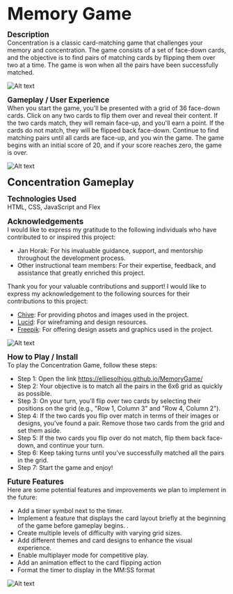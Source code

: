 <span style="font-size: 40px; : center">**Memory Game** </span>

<span style="font-size: 17px;">**Description**</span>  
Concentration is a classic card-matching game that challenges your memory and concentration. The game consists of a set of face-down cards, and the objective is to find pairs of matching cards by flipping them over two at a time. The game is won when all the pairs have been successfully matched.

![Alt text](./images/image.png)

<span style="font-size: 17px;">**Gameplay / User Experience** </span>  
 When you start the game, you'll be presented with a grid of 36 face-down cards.
Click on any two cards to flip them over and reveal their content.
If the two cards match, they will remain face-up, and you'll earn a point.
If the cards do not match, they will be flipped back face-down.
Continue to find matching pairs until all cards are face-up, and you win the game. The game begins with an initial score of 20, and if your score reaches zero, the game is over.

![Alt text](./images/image-1.png)

<span style="font-size: 24px;">**Concentration Gameplay** </span>

<span style="font-size: 17px;">**Technologies Used** </span>  
HTML, CSS, JavaScript and Flex

<span style="font-size: 18px;">**Acknowledgements** </span>  
I would like to express my gratitude to the following individuals who have contributed to or inspired this project:

- Jan Horak: For his invaluable guidance, support, and mentorship throughout the development process.
- Other instructional team members: For their expertise, feedback, and assistance that greatly enriched this project.

Thank you for your valuable contributions and support!
I would like to express my acknowledgement to the following sources for their contributions to this project:

- [Chive](https://thechive.com): For providing photos and images used in the project.
- [Lucid](https://www.lucidchart.com/pages/landing/wireframe-software?utm_source=google&utm_medium=cpc&utm_campaign=_chart_en_us_mixed_search_brand_phrase_&km_CPC_CampaignId=1458000413&km_CPC_AdGroupID=57044758952&km_CPC_Keyword=%2Blucid%20chart%20%2Bwireframe&km_CPC_MatchType=b&km_CPC_ExtensionID=&km_CPC_Network=g&km_CPC_AdPosition=&km_CPC_Creative=475760215400&km_CPC_TargetID=kwd-467383918265&km_CPC_Country=9026906&km_CPC_Device=c&km_CPC_placement=&km_CPC_target=&gad_source=1&gclid=CjwKCAjwkY2qBhBDEiwAoQXK5TiagLA0yq-ShZaoElIWxwb8USzogMT9uDruwpW809dQlJ66t6QGvBoCGYMQAvD_BwE): For wireframing and design resources.
- [Freepik](https://www.freepik.com): For offering design assets and graphics used in the project.

![Alt text](./images/image-4.png)

<span style="font-size: 17px;">**How to Play / Install** </span>  
To play the Concentration Game, follow these steps:

- Step 1: Open the link https://elliesolhjou.github.io/MemoryGame/
- Step 2: Your objective is to match all the pairs in the 6x6 grid as quickly as possible.
- Step 3: On your turn, you'll flip over two cards by selecting their positions on the grid (e.g., "Row 1, Column 3" and "Row 4, Column 2").
- Step 4: If the two cards you flip over match in terms of their images or designs, you've found a pair. Remove those two cards from the grid and set them aside.
- Step 5: If the two cards you flip over do not match, flip them back face-down, and continue your turn.
- Step 6: Keep taking turns until you've successfully matched all the pairs in the grid.
- Step 7: Start the game and enjoy!

<span style="font-size: 17px;">**Future Features** </span>  
Here are some potential features and improvements we plan to implement in the future:

- Add a timer symbol next to the timer.
- Implement a feature that displays the card layout briefly at the beginning of the game before gameplay begins. .
- Create multiple levels of difficulty with varying grid sizes.
- Add different themes and card designs to enhance the visual experience.
- Enable multiplayer mode for competitive play.
- Add an animation effect to the card flipping action
- Format the timer to display in the MM:SS format

![Alt text](./images/image-5.png)
